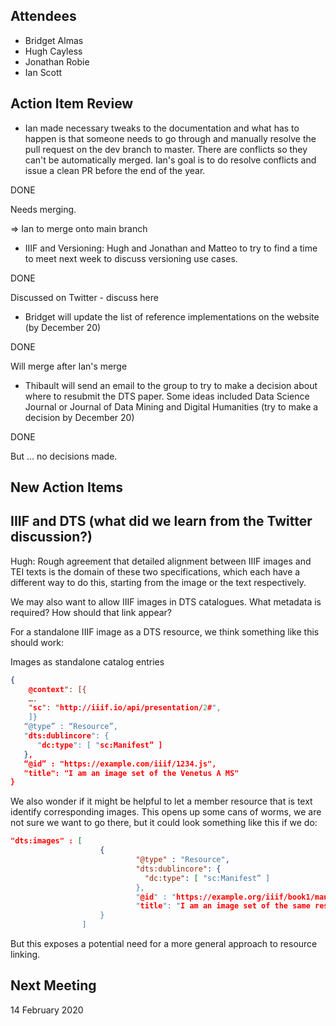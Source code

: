## Attendees
* Bridget Almas
* Hugh Cayless
* Jonathan Robie
* Ian Scott

## Action Item Review

* Ian made necessary tweaks to the documentation and what has to happen is that someone needs to go through and manually resolve the pull request on the dev branch to master.  There are conflicts so they can't be automatically merged. Ian's goal is to do resolve conflicts and issue a clean PR before the end of the year.

DONE

Needs merging.

=> Ian to merge onto main branch

* IIIF and Versioning: Hugh and Jonathan and Matteo to try to find a time to meet next week to discuss versioning use cases.

DONE

Discussed on Twitter - discuss here

* Bridget will update the list of reference implementations on the website (by December 20)

DONE

Will merge after Ian's merge

* Thibault will send an email to the group to try to make a decision about where to resubmit the DTS paper. Some ideas included Data Science Journal or Journal of Data Mining and Digital Humanities (try to make a decision by December 20)

DONE

But ... no decisions made.

## New Action Items

## IIIF and DTS (what did we learn from the Twitter discussion?)

Hugh: Rough agreement that detailed alignment between IIIF images and TEI texts is the domain of these two specifications, which each have a different way to do this, starting from the image or the text respectively.

We may also want to allow IIIF images in DTS catalogues.  What metadata is required?  How should that link appear?

For a standalone IIIF image as a DTS resource, we think something like this should work:

Images as standalone catalog entries

```json
{
    @context": [{
    ….
    "sc": "http://iiif.io/api/presentation/2#",
    ]}
   “@type” : “Resource”,
   "dts:dublincore": {
      "dc:type": [ "sc:Manifest” ]
   },
   “@id” : "https://example.com/iiif/1234.js",
   "title": "I am an image set of the Venetus A MS"
}
```

We also wonder if it might be helpful to let a member resource that is text identify corresponding images.  This opens up some cans of worms, we are not sure we want to go there, but it could look something like this if we do:

```json
"dts:images" : [
                    {
                            "@type" : "Resource",
                            "dts:dublincore": {
                              "dc:type": [ "sc:Manifest” ]
                            },
                            "@id" : "https://example.org/iiif/book1/manifest",
                            "title": "I am an image set of the same resource as the one I am a member of"
                    }
                ]
```

But this exposes a potential need for a more general approach to resource linking.

## Next Meeting

14 February 2020
